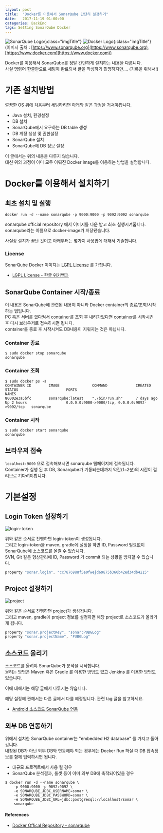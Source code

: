```yaml
---
layout: post
title:  "Docker를 이용해서 SonarQube 간단히 설정하기"
date:   2017-11-19 01:00:00
categories: BackEnd 
tags: Setting SonarQube Docker
---
```


![SonarQube Logo](https://www.sonarqube.org/assets/logo-31ad3115b1b4b120f3d1efd63e6b13ac9f1f89437f0cf6881cc4d8b5603a52b4.svg){:class="imgTitle"} 
![Docker Logo](https://www.docker.com/sites/default/files/social/docker-facebook-share.png){:class="imgTitle"}  
(이미지 출처 : [https://www.sonarqube.org](https://www.sonarqube.org), [https://www.docker.com](https://www.docker.com))  


Docker를 이용해서 SonarQube를 정말 간단하게 설치하는 내용을 다룹니다.  
사실 명령어 한줄만으로 세팅이 완료되서 글을 작성하기 민망하지만.... (기록을 위해서!)  

<!--more-->

# 기존 설치방법 

깔끔한 OS 위에 처음부터 세팅하려면 아래와 같은 과정을 거쳐야합니다.

  * Java 설치, 환경설정
  * DB 설치
  * SonarQube에서 요구하는 DB table 생성
  * DB 계정 생성 및 권한설정
  * SonarQube 설치
  * SonarQube에 DB 정보 설정


이 글에서는 위의 내용을 다루지 않습니다.  
대신 위의 과정이 이미 모두 이뤄진 Docker image를 이용하는 방법을 설명합니다.  

# Docker를 이용해서 설치하기 

## 최초 설치 및 실행

~~~terminal
docker run -d --name sonarqube -p 9000:9000 -p 9092:9092 sonarqube
~~~

sonarqube official repository 에서 이미지를 다운 받고 최초 실행시켜줍니다.  
sonarqube라는 이름으로 docker-image가 저장됐습니다.  

사실상 설치가 끝난 것이고 아래부터는 몇가지 사용법에 대해서 기술합니다.  

### License

SonarQube Docker 이미지는 [LGPL License](http://www.gnu.org/licenses/lgpl.txt) 를 가집니다.  

  * [LGPL License - 한글 위키백과](https://ko.wikipedia.org/wiki/GNU_%EC%95%BD%EC%86%8C_%EC%9D%BC%EB%B0%98_%EA%B3%B5%EC%A4%91_%EC%82%AC%EC%9A%A9_%ED%97%88%EA%B0%80%EC%84%9C)  
  

## SonarQube Container 시작/종료

이 내용은 SonarQube에 관련된 내용이 아니라 Docker container의 종료/조회/시작 하는 법입니다.  
PC 혹은 서버를 껐다켜서 container를 조회 후 내려가있다면 container를 시작시킨 후 다시 브라우저로 접속하시면 됩니다.  
container를 종료 후 시작시켜도 DB내용이 지워지는 것은 아닙니다.  

### Container 종료

~~~terminal
$ sudo docker stop sonarqube
sonarqube
~~~

### Container 조회

~~~terminal
$ sudo docker ps -a
CONTAINER ID        IMAGE               COMMAND             CREATED             STATUS                      PORTS                                            NAMES
80002e3a5bfc        sonarqube:latest    "./bin/run.sh"      7 days ago          Up 2 hours                  0.0.0.0:9000->9000/tcp, 0.0.0.0:9092->9092/tcp   sonarqube  
~~~

### Container 시작
~~~terminal
$ sudo docker start sonarqube
sonarqube
~~~

## 브라우저 접속

```localhost:9000``` 으로 접속해보시면 sonarqube 웹페이지에 접속됩니다.  
Container가 실행 된 후 DB, Sonarqube가 기동되는데까지 약간(1~2분)의 시간이 걸리므로 기다려야합니다.  

# 기본설정 

## Login Token 설정하기

![login-token](https://lh3.googleusercontent.com/-aAiwthIU7P5-IvQcJuFIcyymSE9t0MRqemPnqUrDNnzReebHA6Tsagv6WZvrAHQtvSIXf7eyTBVjNF52mjPUpQxSduLhYNmQuMW_Roy-hl6EjH9BohEaETAHZdoCI9Bx6bmtskzclEmKCCLJ1E_ah1wtvZGegPNIEbwuiuWcKjEgJTdHqdUE0eku6yW2tzk3NA0_Jgq-4UbPlHtONbbweQdIZpQYl4uXLX4rVyTB4bfm1hyK95liCVY38aod_HupcIKokx1Cn8MTPuHB143ownxff6u4TEUEQ_PAuUHgVgEUkKLTq58xh3JCGDKL4gDjNiYOO37-aFSJKVCPuqEkzMAuK5YINDGM--FQr74fTTqHwUV0Hi2L9Te9PS7OCyTAcQTaXVi9Fut-UnxbLjVmQucXuAQPiit-kTnCFlTpUJgRflQGM0-CtkyCU1azXrBBbd6vHAKgOv1liFTCrvQi5Z_5vJiigJ0d4XjeurLzTOtzlDOGnCA8hCEW6xjPmagiqen5vnMhLIyo3L9juTqHQfjFC3kG9Uycmjm8XvnafXXv8clRLRCiXFDl2WXb3emUzElUBgXViT8SUnqlDLhtUY9HWiT9UAQim2Dsy5YPC9w6iSvx112tEExCFkUXTBIvRHCAogyqElXJjP8JJgqfIpJHY-L0P7CeQ=w1545-h980-no)

위와 같은 순서로 진행하면 login-token이 생성됩니다.  
그리고 login-token을 maven, gradle에 설정을 하면 ID, Password 필요없이 SonarQube에 소스코드를 올릴 수 있습니다.  
SVN, Git 같은 형상관리에 ID, Password 가 commit 되는 상황을 방지할 수 있습니다.  

~~~gradle
property "sonar.login", "cc7876988f5e0fwejd69875b360b42ed34db4215"
~~~


## Project 설정하기 

![project](https://lh3.googleusercontent.com/QvsGTsycdNUA2AK9dtCuIC4_-T3ykAZDXFxGFKDrERbsdMRIvrw5spAygSsi030QBGYBAgz6b7SKRdJzBkg-L8_Aa0nmxD89W7WN_SClNfr23RMnxGBK51Cukn5SKsNX_8JPbH5Ws9AC4rRbx7p8UqptO5DI2Z3nq_1ciXTHvuCIwJ_0W8zWTUL5fiTfT9K4q6qcyqzfNiSGf4GHBSmRyJtpcV1sE04lp6vcQQSm7uxkmmBWwnj08tVKaDjmD3Kg0AnqZul73JjwJzkAKrxvVeqcFBkERMNlyQD_oiU1pteYHMfBxfFwRp6th8zIE-LZkCM98nnV0P6QAndMqNpj2HyCdgYZDbYctWRjcSJpH0HyzyOdWE0XzZiDOqY4E_LEzwPS5i80hL5KCdX8QG21vL4Bt5W11obS-J8zlMJ2GNrFphfH-OMvur0NKRCa9YFk2QBSUAQNV_7CgwG3_Cf4f5ndM_iJRP2LqUe7sI-CQnADoFps0ni3JJjNnNgdLBTNjW9-LPgJ_TyOmgL97IsOOj-RB1e5e8kGedYV5UuTU7fIIllPPwQpk8ycbBP4Dhbib7RbY80Jrtyz6VxSBTHtt7VyixVPU20LwigUaFfVKzjQtcgioeoRG8RDdbUigZpx6GRXiBN5QxCcZ7ogPT-8TJainm027V3sXw=w1543-h980-no)

위와 같은 순서로 진행하면 project가 생성됩니다.  
그리고 maven, gradle에 project 정보를 설정하면 해당 project로 소스코드가 올라가게 됩니다.  

~~~gradle
property "sonar.projectKey", "sonar:PUBGLog"
property "sonar.projectName", "PUBGLog"
~~~

## 소스코드 올리기

소스코드를 올려야 SonarQube가 분석을 시작합니다.  
올리는 방법은 Maven 혹은 Gradle 를 이용한 방법도 있고 Jenkins 를 이용한 방법도 있습니다.  

이에 대해서는 해당 글에서 다루지는 않습니다.  

해당 설정에 관해서는 다른 글에서 다룰 예정입니다. 관련 tag 글을 참고하세요.  

  * [Android 소스코드 SonarQube 연동](/android/SonarqubeForAndroid.html)


## 외부 DB 연동하기

위에서 설치한 SonarQube container는 "embedded H2 database" 를 가지고 돌아갑니다.  
내장된 DB가 아닌 외부 DB와 연동해야 되는 경우에는 Docker Run 하실 때 DB 접속정보를 함께 입력하시면 됩니다.  

  * 대규모 프로젝트에서 사용 될 경우 
  * SonarQube 분석결과, 룰셋 등이 이미 외부 DB에 축적되어있을 경우 

~~~terminal
$ docker run -d --name sonarqube \
    -p 9000:9000 -p 9092:9092 \
    -e SONARQUBE_JDBC_USERNAME=sonar \
    -e SONARQUBE_JDBC_PASSWORD=sonar \
    -e SONARQUBE_JDBC_URL=jdbc:postgresql://localhost/sonar \
    sonarqube
~~~

#### References

  * [Docker Offical Repository - sonarqube](https://hub.docker.com/_/sonarqube/)


